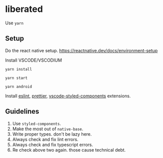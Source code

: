# liberated

Use `yarn`

## Setup

Do the react native setup. https://reactnative.dev/docs/environment-setup

Install VSCODE/VSCODIUM

```
yarn install
```

```
yarn start
```

```
yarn android
```
Install [eslint](https://marketplace.visualstudio.com/items?itemName=dbaeumer.vscode-eslint), [prettier](https://marketplace.visualstudio.com/items?itemName=esbenp.prettier-vscode), [vscode-styled-components](https://marketplace.visualstudio.com/items?itemName=styled-components.vscode-styled-components) extensions.

## Guidelines

1. Use `styled-components`.
2. Make the most out of `native-base`.
3. Write proper types. don't be lazy here.
4. Always check and fix lint errors.
5. Always check and fix typescript errors.
6. Re check above two again. those cause technical debt.
